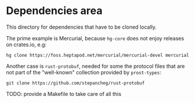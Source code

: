 # Dependencies area

This directory for dependencies that have to be cloned locally.

The prime example is Mercurial, because `hg-core` does not enjoy releases
on crates.io, e.g:

```
hg clone https://foss.heptapod.net/mercurial/mercurial-devel mercurial
```

Another case is `rust-protobuf`, needed for some the protocol files that
are not part of the "well-known" collection provided by `prost-types`:

```
git clone https://github.com/stepancheg/rust-protobuf
```

TODO: provide a Makefile to take care of all this
